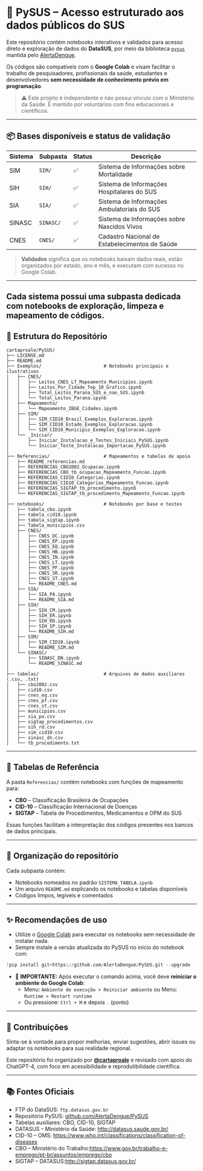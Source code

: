 
# 🧠 PySUS – Acesso estruturado aos dados públicos do SUS

Este repositório contém notebooks interativos e validados para acesso direto e exploração de dados do **DataSUS**, por meio da biblioteca [`pysus`](https://github.com/AlertaDengue/PySUS) mantida pelo [AlertaDengue](https://info.dengue.mat.br/).

Os códigos são compatíveis com o **Google Colab** e visam facilitar o trabalho de pesquisadores, profissionais da saúde, estudantes e desenvolvedores **sem necessidade de conhecimento prévio em programação**.

> ⚠️ Este projeto é independente e não possui vínculo com o Ministério da Saúde. É mantido por voluntários com fins educacionais e científicos.

---

## 📦 Bases disponíveis e status de validação

| Sistema | Subpasta  | Status | Descrição                                      |
|---------|-----------|--------|------------------------------------------------|
| SIM     | `SIM/`    | ✅     | Sistema de Informações sobre Mortalidade       |
| SIH     | `SIH/`    | ✅     | Sistema de Informações Hospitalares do SUS     |
| SIA     | `SIA/`    | ✅     | Sistema de Informações Ambulatoriais do SUS    |
| SINASC  | `SINASC/` | ✅     | Sistema de Informações sobre Nascidos Vivos    |
| CNES    | `CNES/`   | ✅     | Cadastro Nacional de Estabelecimentos de Saúde |

> **Validados** significa que os notebooks baixam dados reais, estão organizados por estado, ano e mês, e executam com sucesso no Google Colab.

---
Cada sistema possui uma subpasta dedicada com notebooks de exploração, limpeza e mapeamento de códigos.
---

## 📁 Estrutura do Repositório

```
cartaproale/PySUS/
├── LICENSE.md
├── README.md
├── Exemplos/                       # Notebooks principais e ilustrativos
│   ├── CNES/
│   │   ├── Leitos_CNES_LT_Mapeamento_Municipios.ipynb
│   │   ├── Leitos_Por_Cidade_Top_10_Grafico.ipynb
│   │   ├── Total_Leitos_Parana_SUS_e_nao_SUS.ipynb
│   │   └── Total_Leitos_Parana.ipynb
│   ├── Mapeamento/
│   │   └── Mapeamento_IBGE_Cidades.ipynb
│   ├── SIM/
│   │   ├── SIM_CID10_Brasil_Exemplos_Exploracao.ipynb
│   │   ├── SIM_CID10_Estado_Exemplos_Exploracao.ipynb
│   │   └── SIM_CID10_Municipio_Exemplos_Exploracao.ipynb
│   └── _Iniciar/
│       ├── Iniciar_Instalacao_e_Testes_Iniciais_PySUS.ipynb
│       └── Iniciar_Teste_Instalacao_Importacao_PySUS.ipynb
│
├── Referencias/                    # Mapeamentos e tabelas de apoio
│   ├── README_referencias.md
│   ├── REFERENCIAS_CBO2002_Ocupacao.ipynb
│   ├── REFERENCIAS_CBO_tb_ocupacao_Mapeamento_Funcao.ipynb
│   ├── REFERENCIAS_CID10_Categorias.ipynb
│   ├── REFERENCIAS_CID10_Categorias_Mapeamento_Funcao.ipynb
│   ├── REFERENCIAS_SIGTAP_tb_procedimento.ipynb
│   └── REFERENCIAS_SIGTAP_tb_procedimento_Mapeamento_Funcao.ipynb
│
├── notebooks/                      # Notebooks por base e testes
│   ├── tabela_cbo.ipynb
│   ├── tabela_cid10.ipynb
│   ├── tabela_sigtap.ipynb
│   ├── Tabela_municipios.csv
│   ├── CNES/
│   │   ├── CNES_DC.ipynb
│   │   ├── CNES_EP.ipynb
│   │   ├── CNES_EQ.ipynb
│   │   ├── CNES_HB.ipynb
│   │   ├── CNES_IN.ipynb
│   │   ├── CNES_LT.ipynb
│   │   ├── CNES_PF.ipynb
│   │   ├── CNES_SR.ipynb
│   │   ├── CNES_ST.ipynb
│   │   └── README_CNES.md
│   ├── SIA/
│   │   ├── SIA_PA.ipynb
│   │   └── README_SIA.md
│   ├── SIH/
│   │   ├── SIH_CM.ipynb
│   │   ├── SIH_ER.ipynb
│   │   ├── SIH_RD.ipynb
│   │   ├── SIH_SP.ipynb
│   │   └── README_SIH.md
│   ├── SIM/
│   │   ├── SIM_CID10.ipynb
│   │   └── README_SIM.md
│   └── SINASC/
│       ├── SINASC_DN.ipynb
│       └── README_SINASC.md
│
├── tabelas/                        # Arquivos de dados auxiliares (.csv, .txt)
│   ├── cbo2002.csv
│   ├── cid10.csv
│   ├── cnes_eq.csv
│   ├── cnes_pf.csv
│   ├── cnes_st.csv
│   ├── municipios.csv
│   ├── sia_pa.csv
│   ├── sigtap_procedimentos.csv
│   ├── sih_rd.csv
│   ├── sim_cid10.csv
│   ├── sinasc_dn.csv
│   └── tb_procedimento.txt

```

---

## 🧩 Tabelas de Referência

A pasta `Referencias/` contém notebooks com funções de mapeamento para:

- **CBO** – Classificação Brasileira de Ocupações
- **CID-10** – Classificação Internacional de Doenças
- **SIGTAP** – Tabela de Procedimentos, Medicamentos e OPM do SUS

Essas funções facilitam a interpretação dos códigos presentes nos bancos de dados principais.

---

## 📁 Organização do repositório

Cada subpasta contém:

- Notebooks nomeados no padrão `SISTEMA_TABELA.ipynb`
- Um arquivo `README.md` explicando os notebooks e tabelas disponíveis
- Códigos limpos, legíveis e comentados

---

## ✨ Recomendações de uso

- Utilize o [Google Colab](https://colab.research.google.com/) para executar os notebooks sem necessidade de instalar nada.
- Sempre instale a versão atualizada do PySUS no início do notebook com:

```python
!pip install git+https://github.com/AlertaDengue/PySUS.git --upgrade
```

- 🔁 **IMPORTANTE:** Após executar o comando acima, você deve **reiniciar o ambiente do Google Colab**:
  - Menu: `Ambiente de execução > Reiniciar ambiente` ou
    Menu: `Runtime > Restart runtime`
  - Ou pressione: `Ctrl + M` e depois `.` (ponto)

---

## 💬 Contribuições

Sinta-se à vontade para propor melhorias, enviar sugestões, abrir issues ou adaptar os notebooks para sua realidade regional.

Este repositório foi organizado por **[@cartaproale](https://github.com/cartaproale)** e revisado com apoio do ChatGPT-4, com foco em acessibilidade e reprodutibilidade científica.

---

## 📚 Fontes Oficiais

- FTP do DataSUS: `ftp.datasus.gov.br`
- Repositório PySUS: [github.com/AlertaDengue/PySUS](https://github.com/AlertaDengue/PySUS)
- Tabelas auxiliares: CBO, CID-10, SIGTAP
- DATASUS – Ministério da Saúde: http://datasus.saude.gov.br/
- CID-10 – OMS: https://www.who.int/classifications/classification-of-diseases
- CBO – Ministério do Trabalho:https://www.gov.br/trabalho-e-emprego/pt-br/assuntos/emprego/cbo
- SIGTAP – DATASUS:http://sigtap.datasus.gov.br/
